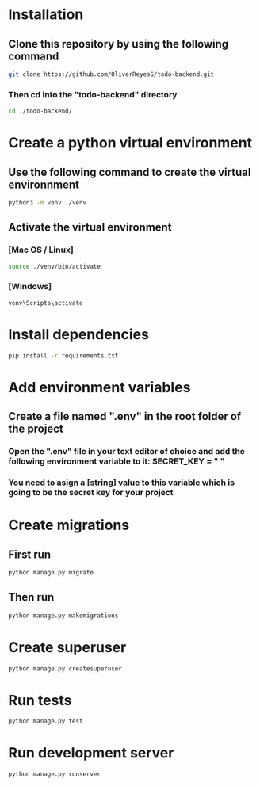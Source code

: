 # Installation

## Clone this repository by using the following command

```bash
git clone https://github.com/OliverReyesG/todo-backend.git
```

### Then cd into the "todo-backend" directory

```bash
cd ./todo-backend/
```

# Create a python virtual environment

## Use the following command to create the virtual environnment

```bash
python3 -m venv ./venv
```

## Activate the virtual environment

### [Mac OS / Linux]

```bash
source ./venv/bin/activate
```

### [Windows]

```
venv\Scripts\activate
```

# Install dependencies

```bash
pip install -r requirements.txt
```

# Add environment variables

## Create a file named ".env" in the root folder of the project

### Open the ".env" file in your text editor of choice and add the following environment variable to it: SECRET_KEY = " "

### You need to asign a [string] value to this variable which is going to be the secret key for your project

# Create migrations

## First run

```bash
python manage.py migrate
```

## Then run

```bash
python manage.py makemigrations
```

# Create superuser

```bash
python manage.py createsuperuser
```

# Run tests

```bash
python manage.py test
```

# Run development server

```bash
python manage.py runserver
```
